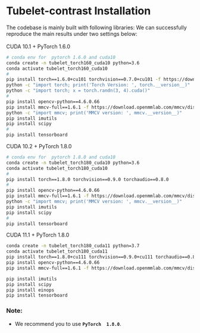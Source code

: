# Tubelet-contrast Installation

The codebase is mainly built with following libraries:
  We can successfully reproduce the main results under two settings below:<br><br>
   CUDA 10.1 + PyTorch 1.6.0 

```bash
# conda env for  pytorch 1.6.0 and cuda10
conda create -n tubelet_torch160_cuda10 python=3.6
conda activate tubelet_torch160_cuda10 
#
pip install torch==1.6.0+cu101 torchvision==0.7.0+cu101 -f https://download.pytorch.org/whl/cu101/torch_stable.html
python -c "import torch; print('Torch Version: ', torch.__version__)"
python -c "import torch; x = torch.randn(3, 4).cuda()"
#
pip install opencv-python==4.6.0.66
pip install mmcv-full==1.6.1 -f https://download.openmmlab.com/mmcv/dist/cu101/torch1.6.0/index.html
python -c "import mmcv; print('MMCV version: ', mmcv.__version__)"
pip install imutils
pip install scipy
#
pip install tensorboard
```
   CUDA 10.2 + PyTorch 1.8.0 <br>

```bash
# conda env for  pytorch 1.8.0 and cuda10
conda create -n tubelet_torch180_cuda10 python=3.6
conda activate tubelet_torch180_cuda10
#
pip install torch==1.8.0 torchvision==0.9.0 torchaudio==0.8.0
#
pip install opencv-python==4.6.0.66
pip install mmcv-full==1.6.1 -f https://download.openmmlab.com/mmcv/dist/cu102/torch1.8.0/index.html
python -c "import mmcv; print('MMCV version: ', mmcv.__version__)"
pip install imutils
pip install scipy
#
pip install tensorboard
```

   CUDA 11.1 + PyTorch 1.8.0 <br>
```bash
conda create -n tubelet_torch180_cuda11 python=3.7
conda activate tubelet_torch180_cuda11
pip install torch==1.8.0+cu111 torchvision==0.9.0+cu111 torchaudio==0.8.0 -f https://download.pytorch.org/whl/torch_stable.html
pip install opencv-python==4.6.0.66
pip install mmcv-full==1.6.1 -f https://download.openmmlab.com/mmcv/dist/cu111/torch1.8.0/index.html

pip install imutils
pip install scipy
pip install einops
pip install tensorboard
```

### Note:
- We recommend you to use **`PyTorch  1.8.0`**.



